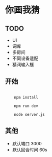 # 你画我猜

## TODO

* UI
* 词库
* 多房间
* 不同设备适配
* 猜词输入框

## 开始

```code
	
	npm install
	
	npm run dev

	node server.js

```

## 其他

* 默认端口 3000
* 默认回合时间 60s